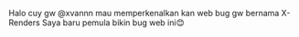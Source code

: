 Halo cuy gw @xvannn mau memperkenalkan kan web bug gw bernama X-Renders
Saya baru pemula bikin bug web ini😊
